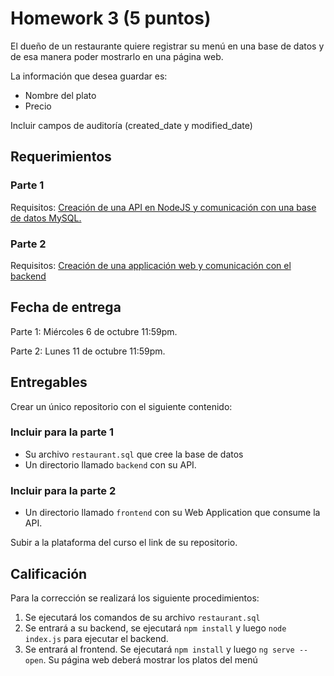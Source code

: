 # Homework 3 (5 puntos)

El dueño de un restaurante quiere registrar su menú en una base de datos y de esa manera poder mostrarlo en una página web.

La información que desea guardar es:

- Nombre del plato
- Precio

Incluir campos de auditoría (created_date y modified_date)

## Requerimientos

### Parte 1

Requisitos: [Creación de una API en NodeJS y comunicación con una base de datos MySQL.](./hw3-part1.md)

### Parte 2

Requisitos: [Creación de una applicación web y comunicación con el backend](./hw3-part2.md)

## Fecha de entrega

Parte 1: Miércoles 6 de octubre 11:59pm.

Parte 2: Lunes 11 de octubre 11:59pm.

## Entregables

Crear un único repositorio con el siguiente contenido:

### Incluir para la parte 1

- Su archivo `restaurant.sql` que cree la base de datos
- Un directorio llamado `backend` con su API.

### Incluir para la parte 2

- Un directorio llamado `frontend` con su Web Application que consume la API.

Subir a la plataforma del curso el link de su repositorio.

## Calificación

Para la corrección se realizará los siguiente procedimientos:

1. Se ejecutará los comandos de su archivo `restaurant.sql`
2. Se entrará a su backend, se ejecutará `npm install` y luego `node index.js` para ejecutar el backend.
3. Se entrará al frontend. Se ejecutará `npm install` y luego `ng serve --open`. Su página web deberá mostrar los platos del menú
